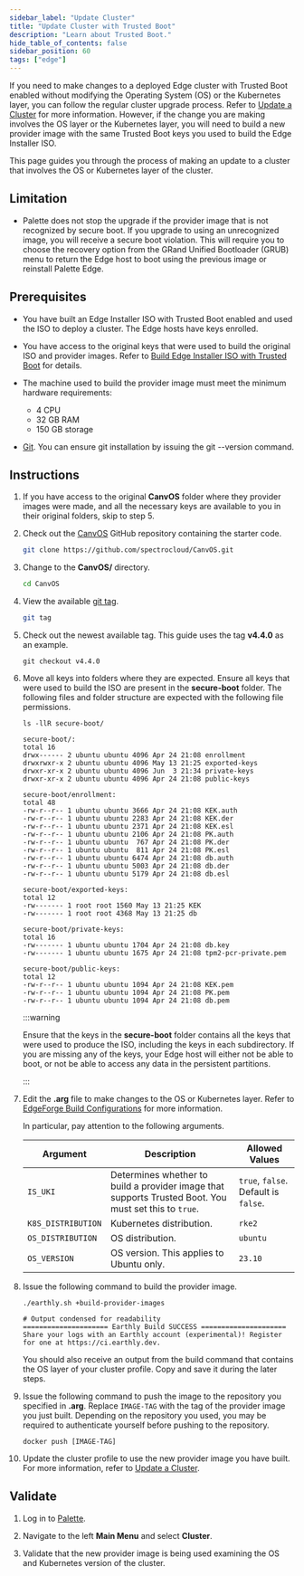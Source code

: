 ```yaml
---
sidebar_label: "Update Cluster"
title: "Update Cluster with Trusted Boot"
description: "Learn about Trusted Boot."
hide_table_of_contents: false
sidebar_position: 60
tags: ["edge"]
---
```


If you need to make changes to a deployed Edge cluster with Trusted Boot enabled without modifying the Operating System
(OS) or the Kubernetes layer, you can follow the regular cluster upgrade process. Refer to
[Update a Cluster](../../../cluster-management/cluster-updates.md) for more information. However, if the change you are
making involves the OS layer or the Kubernetes layer, you will need to build a new provider image with the same Trusted
Boot keys you used to build the Edge Installer ISO.

This page guides you through the process of making an update to a cluster that involves the OS or Kubernetes layer of
the cluster.

## Limitation

- Palette does not stop the upgrade if the provider image that is not recognized by secure boot. If you upgrade to using
  an unrecognized image, you will receive a secure boot violation. This will require you to choose the recovery option
  from the GRand Unified Bootloader (GRUB) menu to return the Edge host to boot using the previous image or reinstall
  Palette Edge.

## Prerequisites

- You have built an Edge Installer ISO with Trusted Boot enabled and used the ISO to deploy a cluster. The Edge hosts
  have keys enrolled.

- You have access to the original keys that were used to build the original ISO and provider images. Refer to
  [Build Edge Installer ISO with Trusted Boot](../edgeforge/build-trusted-iso.md) for details.

- The machine used to build the provider image must meet the minimum hardware requirements:

  - 4 CPU
  - 32 GB RAM
  - 150 GB storage

- [Git](https://www.git-scm.com/downloads). You can ensure git installation by issuing the git --version command.

## Instructions

1. If you have access to the original **CanvOS** folder where they provider images were made, and all the necessary keys
   are available to you in their original folders, skip to step 5.

2. Check out the [CanvOS](https://github.com/spectrocloud/CanvOS) GitHub repository containing the starter code.

   ```bash
   git clone https://github.com/spectrocloud/CanvOS.git
   ```

3. Change to the **CanvOS/** directory.

   ```bash
   cd CanvOS
   ```

4. View the available [git tag](https://github.com/spectrocloud/CanvOS/tags).

   ```bash
   git tag
   ```

5. Check out the newest available tag. This guide uses the tag **v4.4.0** as an example.

   ```shell
   git checkout v4.4.0
   ```

6. Move all keys into folders where they are expected. Ensure all keys that were used to build the ISO are present in
   the **secure-boot** folder. The following files and folder structure are expected with the following file
   permissions.

   ```shell
   ls -llR secure-boot/
   ```

   ```shell hideClipboard
   secure-boot/:
   total 16
   drwx------ 2 ubuntu ubuntu 4096 Apr 24 21:08 enrollment
   drwxrwxr-x 2 ubuntu ubuntu 4096 May 13 21:25 exported-keys
   drwxr-xr-x 2 ubuntu ubuntu 4096 Jun  3 21:34 private-keys
   drwxr-xr-x 2 ubuntu ubuntu 4096 Apr 24 21:08 public-keys

   secure-boot/enrollment:
   total 48
   -rw-r--r-- 1 ubuntu ubuntu 3666 Apr 24 21:08 KEK.auth
   -rw-r--r-- 1 ubuntu ubuntu 2283 Apr 24 21:08 KEK.der
   -rw-r--r-- 1 ubuntu ubuntu 2371 Apr 24 21:08 KEK.esl
   -rw-r--r-- 1 ubuntu ubuntu 2106 Apr 24 21:08 PK.auth
   -rw-r--r-- 1 ubuntu ubuntu  767 Apr 24 21:08 PK.der
   -rw-r--r-- 1 ubuntu ubuntu  811 Apr 24 21:08 PK.esl
   -rw-r--r-- 1 ubuntu ubuntu 6474 Apr 24 21:08 db.auth
   -rw-r--r-- 1 ubuntu ubuntu 5003 Apr 24 21:08 db.der
   -rw-r--r-- 1 ubuntu ubuntu 5179 Apr 24 21:08 db.esl

   secure-boot/exported-keys:
   total 12
   -rw------- 1 root root 1560 May 13 21:25 KEK
   -rw------- 1 root root 4368 May 13 21:25 db

   secure-boot/private-keys:
   total 16
   -rw------- 1 ubuntu ubuntu 1704 Apr 24 21:08 db.key
   -rw------- 1 ubuntu ubuntu 1675 Apr 24 21:08 tpm2-pcr-private.pem

   secure-boot/public-keys:
   total 12
   -rw-r--r-- 1 ubuntu ubuntu 1094 Apr 24 21:08 KEK.pem
   -rw-r--r-- 1 ubuntu ubuntu 1094 Apr 24 21:08 PK.pem
   -rw-r--r-- 1 ubuntu ubuntu 1094 Apr 24 21:08 db.pem
   ```

   :::warning

   Ensure that the keys in the **secure-boot** folder contains all the keys that were used to produce the ISO, including
   the keys in each subdirectory. If you are missing any of the keys, your Edge host will either not be able to boot, or
   not be able to access any data in the persistent partitions.

   :::

7. Edit the **.arg** file to make changes to the OS or Kubernetes layer. Refer to
   [EdgeForge Build Configurations](../../edgeforge-workflow/palette-canvos/arg.md) for more information.

   In particular, pay attention to the following arguments.

   | **Argument**       | **Description**                                                                                       | **Allowed Values**                   |
   | ------------------ | ----------------------------------------------------------------------------------------------------- | ------------------------------------ |
   | `IS_UKI`           | Determines whether to build a provider image that supports Trusted Boot. You must set this to `true`. | `true`, `false`. Default is `false`. |
   | `K8S_DISTRIBUTION` | Kubernetes distribution.                                                                              | `rke2`                               |
   | `OS_DISTRIBUTION`  | OS distribution.                                                                                      | `ubuntu`                             |
   | `OS_VERSION`       | OS version. This applies to Ubuntu only.                                                              | `23.10`                              |

8. Issue the following command to build the provider image.

   ```shell
   ./earthly.sh +build-provider-images
   ```

   ```hideClipboard bash
   # Output condensed for readability
   ===================== Earthly Build SUCCESS =====================
   Share your logs with an Earthly account (experimental)! Register for one at https://ci.earthly.dev.
   ```

   You should also receive an output from the build command that contains the OS layer of your cluster profile. Copy and
   save it during the later steps.

9. Issue the following command to push the image to the repository you specified in **.arg**. Replace `IMAGE-TAG` with
   the tag of the provider image you just built. Depending on the repository you used, you may be required to
   authenticate yourself before pushing to the repository.

   ```shell
   docker push [IMAGE-TAG]
   ```

10. Update the cluster profile to use the new provider image you have built. For more information, refer to
    [Update a Cluster](../../../cluster-management/cluster-updates.md).

## Validate

1. Log in to [Palette](https://console.spectrocloud.com).

2. Navigate to the left **Main Menu** and select **Cluster**.

3. Validate that the new provider image is being used examining the OS and Kubernetes version of the cluster.
